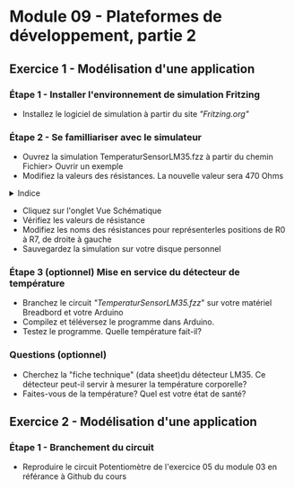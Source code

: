# Module 09 - Plateformes de développement, partie 2

## Exercice 1 - Modélisation d'une application

### Étape 1 - Installer l'environnement de simulation Fritzing 

- Installez le logiciel de simulation à partir du site *"Fritzing.org"*

### Étape 2 - Se familliariser avec le simulateur

- Ouvrez la simulation TemperaturSensorLM35.fzz à partir du chemin Fichier> Ouvrir un exemple
- Modifiez la valeurs des résistances. La nouvelle valeur sera 470 Ohms

<details>
    <summary>Indice</summary>

 1. Cliquez sur la résistance de l'extrême droite.
 2. Cliquez sur le menu Fenêtre> Inspecteur
 3. Modifiez la valeur pour 470 Ω pour les 6 DELs
 4. Vérifiez que les bandes de couleur représentent bien la valeur
 6. Refermez la fenêtre d'édition

</details>

- Cliquez sur l'onglet Vue Schématique
- Vérifiez les valeurs de résistance
- Modifiez les noms des résistances pour représenterles positions de R0 à R7, de droite à gauche
- Sauvegardez la simulation sur votre disque personnel

### Étape 3 (optionnel) Mise en service du détecteur de température

- Branchez le circuit  *"TemperaturSensorLM35.fzz*" sur votre matériel Breadbord et votre Arduino
- Compilez et téléversez le programme dans Arduino.
- Testez le programme. Quelle température fait-il?

### Questions (optionnel) 

- Cherchez la "fiche technique" (data sheet)du détecteur LM35. Ce détecteur peut-il servir à mesurer la température corporelle?
- Faites-vous de la température? Quel est votre état de santé?

## Exercice 2 - Modélisation d'une application

### Étape 1 - Branchement du circuit

- Reproduire le circuit Potentiomètre de l'exercice 05 du module 03 en référance à Github du cours